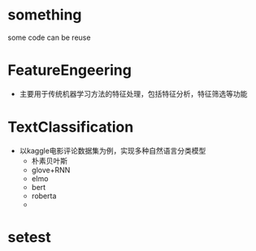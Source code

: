 # something
some code can be reuse

# FeatureEngeering
- 主要用于传统机器学习方法的特征处理，包括特征分析，特征筛选等功能

# TextClassification
- 以kaggle电影评论数据集为例，实现多种自然语言分类模型
    - 朴素贝叶斯
    - glove+RNN
    - elmo
    - bert
    - roberta
    -

# setest 

